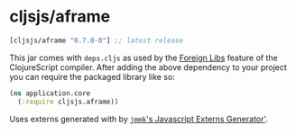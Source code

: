 # cljsjs/aframe

[](dependency)
```clojure
[cljsjs/aframe "0.7.0-0"] ;; latest release
```
[](/dependency)

This jar comes with `deps.cljs` as used by the [Foreign Libs][flibs] feature
of the ClojureScript compiler. After adding the above dependency to your project
you can require the packaged library like so:

```clojure
(ns application.core
  (:require cljsjs.aframe))
```

Uses externs generated with by [`jmmk`'s Javascript Externs Generator'](https://github.com/jmmk/javascript-externs-generator).

[flibs]: https://github.com/clojure/clojurescript/wiki/Packaging-Foreign-Dependencies
